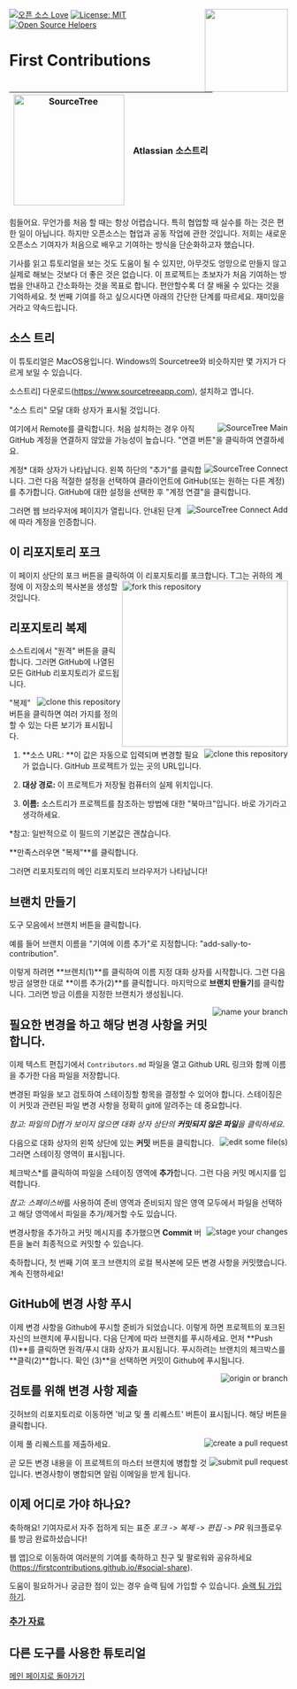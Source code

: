 [![오픈 소스 Love](https://badges.frapsoft.com/os/v1/open-source.svg?v=103)](https://github.com/ellerbrock/open-source-badges/)
[<img align="right" width="150" src="https://firstcontributions.github.io/assets/Readme/join-slack-team.png">](https://join.slack.com/t/firstcontributors/shared_invite/zt-1hg51qkgm-Xc7HxhsiPYNN3ofX2_I8FA)
[![License: MIT](https://img.shields.io/badge/License-MIT-green.svg)](https://opensource.org/licenses/MIT)
[![Open Source Helpers](https://www.codetriage.com/roshanjossey/first-contributions/badges/users.svg)](https://www.codetriage.com/roshanjossey/first-contributions)


# First Contributions

|<img alt="SourceTree" src="https://firstcontributions.github.io/assets/gui-tool-tutorials/sourcetree-macos-tutorial/sourcetree-logo.png" width="200">|Atlassian 소스트리|
|---|---|

힘들어요. 무언가를 처음 할 때는 항상 어렵습니다. 특히 협업할 때 실수를 하는 것은 편한 일이 아닙니다. 하지만 오픈소스는 협업과 공동 작업에 관한 것입니다. 저희는 새로운 오픈소스 기여자가 처음으로 배우고 기여하는 방식을 단순화하고자 했습니다.

기사를 읽고 튜토리얼을 보는 것도 도움이 될 수 있지만, 아무것도 엉망으로 만들지 않고 실제로 해보는 것보다 더 좋은 것은 없습니다. 이 프로젝트는 초보자가 처음 기여하는 방법을 안내하고 간소화하는 것을 목표로 합니다. 편안할수록 더 잘 배울 수 있다는 것을 기억하세요. 첫 번째 기여를 하고 싶으시다면 아래의 간단한 단계를 따르세요. 재미있을 거라고 약속드립니다.


## 소스 트리

이 튜토리얼은 MacOS용입니다. Windows의 Sourcetree와 비슷하지만 몇 가지가 다르게 보일 수 있습니다.
<!--
	****************************************
	*** 이것은 ***까지 주석 처리됩니다.
	*** Windows 튜토리얼을 만들 수 있습니다***
	****************************************
이 튜토리얼은 MacOS용입니다. 사용하고자 하는 경우 소스트리에 대한 [Windows 튜토리얼]()을 참조하세요.
-->

소스트리] 다운로드(https://www.sourcetreeapp.com), 설치하고 엽니다.

"소스 트리" 모달 대화 상자가 표시될 것입니다.

<img style="float: right;" src="https://firstcontributions.github.io/assets/gui-tool-tutorials/sourcetree-macos-tutorial/sourcetree-1-main.png" alt="SourceTree Main" />

여기에서 Remote를 클릭합니다. 처음 설치하는 경우 아직 GitHub 계정을 연결하지 않았을 가능성이 높습니다. "연결 버튼"을 클릭하여 연결하세요.

<img style="float: right;" src="https://firstcontributions.github.io/assets/gui-tool-tutorials/sourcetree-macos-tutorial/sourcetree-2-main-connect.png" alt="SourceTree Connect" />

계정* 대화 상자가 나타납니다. 왼쪽 하단의 "추가"를 클릭합니다. 그런 다음 적절한 설정을 선택하여 클라이언트에 GitHub(또는 원하는 다른 계정)를 추가합니다. GitHub에 대한 설정을 선택한 후 "계정 연결"을 클릭합니다.

<img style="float: right;" src="https://firstcontributions.github.io/assets/gui-tool-tutorials/sourcetree-macos-tutorial/sourcetree-4-accounts-add.png" alt="SourceTree Connect Add" />

그러면 웹 브라우저에 페이지가 열립니다. 안내된 단계에 따라 계정을 인증합니다.

## 이 리포지토리 포크

이 페이지 상단의 포크 버튼을 클릭하여 이 리포지토리를 포크합니다.
<img align="right" width="300" src="https://firstcontributions.github.io/assets/gui-tool-tutorials/sourcetree-macos-tutorial/fork.png" alt="fork this repository" />
T그는 귀하의 계정에 이 저장소의 복사본을 생성할 것입니다.


## 리포지토리 복제

소스트리에서 "원격" 버튼을 클릭합니다. 그러면 GitHub에 나열된 모든 GitHub 리포지토리가 로드됩니다.

<img style="float: right;" src="https://firstcontributions.github.io/assets/gui-tool-tutorials/sourcetree-macos-tutorial/sourcetree-5-cloning.png" alt="clone this repository" />

"복제" 버튼을 클릭하면 여러 가지를 정의할 수 있는 다른 보기가 표시됩니다.

<img style="float: right;" src="https://firstcontributions.github.io/assets/gui-tool-tutorials/sourcetree-macos-tutorial/sourcetree-6-cloning-confirm.png" alt="clone this repository" />

1) **소스 URL: **이 값은 자동으로 입력되며 변경할 필요가 없습니다. GitHub 프로젝트가 있는 곳의 URL입니다.

2) **대상 경로:** 이 프로젝트가 저장될 컴퓨터의 실제 위치입니다.

3) **이름:** 소스트리가 프로젝트를 참조하는 방법에 대한 "북마크"입니다. 바로 가기라고 생각하세요.

*참고: 일반적으로 이 필드의 기본값은 괜찮습니다.

**만족스러우면 "복제"**를 클릭합니다.

그러면 리포지토리의 메인 리포지토리 브라우저가 나타납니다!

## 브랜치 만들기

도구 모음에서 브랜치 버튼을 클릭합니다.

예를 들어 브랜치 이름을 "기여에 이름 추가"로 지정합니다: "add-sally-to-contribution".

이렇게 하려면 **브랜치(1)**를 클릭하여 이름 지정 대화 상자를 시작합니다. 그런 다음 방금 설명한 대로 **이름 추가(2)**를 클릭합니다. 마지막으로 **브랜치 만들기**를 클릭합니다. 그러면 방금 이름을 지정한 브랜치가 생성됩니다.

<img style="float: right;" src="https://firstcontributions.github.io/assets/gui-tool-tutorials/sourcetree-macos-tutorial/sourcetree-7-branching.png" alt="name your branch" />


## 필요한 변경을 하고 해당 변경 사항을 커밋합니다.

이제 텍스트 편집기에서 `Contributors.md` 파일을 열고 Github URL 링크와 함께 이름을 추가한 다음 파일을 저장합니다.

변경된 파일을 보고 검토하여 스테이징할 항목을 결정할 수 있어야 합니다.  스테이징은 이 커밋과 관련된 파일 변경 사항을 정확히 git에 알려주는 데 중요합니다.

*참고: 파일의 Diff가 보이지 않으면 대화 상자 상단의 **커밋되지 않은 파일**을 클릭하세요*.

<img style="float: right;" src="https://firstcontributions.github.io/assets/gui-tool-tutorials/sourcetree-macos-tutorial/sourcetree-8-viewing-changed-files.png" alt="edit some file(s)" />

다음으로 대화 상자의 왼쪽 상단에 있는 **커밋** 버튼을 클릭합니다. 그러면 스테이징 영역이 표시됩니다.

체크박스*를 클릭하여 파일을 스테이징 영역에 **추가**합니다. 그런 다음 커밋 메시지를 입력합니다.

*참고: 스페이스바*를 사용하여 준비 영역과 준비되지 않은 영역 모두에서 파일을 선택하고 해당 영역에서 파일을 추가/제거할 수도 있습니다.

<img style="float: right;" src="https://firstcontributions.github.io/assets/gui-tool-tutorials/sourcetree-macos-tutorial/sourcetree-9-committing.png" alt="stage your changes" />


변경사항을 추가하고 커밋 메시지를 추가했으면 **Commit** 버튼을 눌러 최종적으로 커밋할 수 있습니다.

축하합니다, 첫 번째 기여 포크 브랜치의 로컬 복사본에 모든 변경 사항을 커밋했습니다.  계속 진행하세요!


## GitHub에 변경 사항 푸시

이제 변경 사항을 Github에 푸시할 준비가 되었습니다. 이렇게 하면 프로젝트의 포크된 자신의 브랜치에 푸시됩니다. 다음 단계에 따라 브랜치를 푸시하세요. 먼저 **Push (1)**를 클릭하면 원격/푸시 대화 상자가 표시됩니다. 푸시하려는 브랜치의 체크박스를 **클릭(2)**합니다. 확인 (3)**을 선택하면 커밋이 Github에 푸시됩니다.

<img style="float: right;" src="https://firstcontributions.github.io/assets/gui-tool-tutorials/sourcetree-macos-tutorial/sourcetree-10-pushing.png" alt="origin or branch" />

## 검토를 위해 변경 사항 제출

깃허브의 리포지토리로 이동하면 '비교 및 풀 리퀘스트' 버튼이 표시됩니다. 해당 버튼을 클릭합니다.

<img style="float: right;" src="https://firstcontributions.github.io/assets/gui-tool-tutorials/sourcetree-macos-tutorial/compare-and-pull.png" alt="create a pull request" />

이제 풀 리퀘스트를 제출하세요.

<img style="float: right;" src="https://firstcontributions.github.io/assets/gui-tool-tutorials/sourcetree-macos-tutorial/submit-pull-request.png" alt="submit pull request" />

곧 모든 변경 내용을 이 프로젝트의 마스터 브랜치에 병합할 것입니다. 변경사항이 병합되면 알림 이메일을 받게 됩니다.

## 이제 어디로 가야 하나요?

축하해요!  기여자로서 자주 접하게 되는 표준 _포크 -> 복제 -> 편집 -> PR_ 워크플로우를 방금 완료하셨습니다!

웹 앱]으로 이동하여 여러분의 기여를 축하하고 친구 및 팔로워와 공유하세요(https://firstcontributions.github.io/#social-share).

도움이 필요하거나 궁금한 점이 있는 경우 슬랙 팀에 가입할 수 있습니다. [슬랙 팀 가입하기](https://join.slack.com/t/firstcontributors/shared_invite/zt-1hg51qkgm-Xc7HxhsiPYNN3ofX2_I8FA).


### [추가 자료](../additional-material/git_workflow_scenarios/additional-material.md)


## 다른 도구를 사용한 튜토리얼
[메인 페이지로 돌아가기](https://github.com/firstcontributions/first-contributions#tutorials-using-other-tools)
